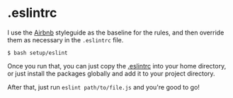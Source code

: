 .eslintrc
=========

I use the [Airbnb](https://github.com/airbnb/javascript/tree/master/packages/eslint-config-airbnb) styleguide as the baseline for the rules, and then override them as necessary in the `.eslintrc` file.

```
$ bash setup/eslint
```

Once you run that, you can just copy the [.eslintrc](https://github.com/drewbarontini/dotfiles/blob/master/eslint/eslintrc) into your home directory, or just install the packages globally and add it to your project directory.

After that, just run `eslint path/to/file.js` and you're good to go!

